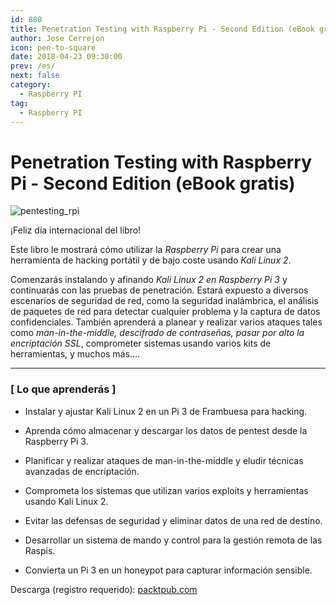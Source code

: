 ```yaml
---
id: 880
title: Penetration Testing with Raspberry Pi - Second Edition (eBook gratis)
author: Jose Cerrejon
icon: pen-to-square
date: 2018-04-23 09:30:00
prev: /es/
next: false
category:
  - Raspberry PI
tag:
  - Raspberry PI
---
```


# Penetration Testing with Raspberry Pi - Second Edition (eBook gratis)

![pentesting_rpi](/images/2018/04/pentesting_rpi.png)

¡Feliz día internacional del libro!

Este libro le mostrará cómo utilizar la *Raspberry Pi* para crear una herramienta de hacking portátil y de bajo coste usando *Kali Linux 2*.

Comenzarás instalando y afinando *Kali Linux 2 en Raspberry Pi 3* y continuarás con las pruebas de penetración. Estará expuesto a diversos escenarios de seguridad de red, como la seguridad inalámbrica, el análisis de paquetes de red para detectar cualquier problema y la captura de datos confidenciales. También aprenderá a planear y realizar varios ataques tales como *man-in-the-middle, descifrado de contraseñas, pasar por alto la encriptación SSL*, comprometer sistemas usando varios kits de herramientas, y muchos más....

- - -
###  [ Lo que aprenderás ]

* Instalar y ajustar Kali Linux 2 en un Pi 3 de Frambuesa para hacking.

* Aprenda cómo almacenar y descargar los datos de pentest desde la Raspberry Pi 3.

* Planificar y realizar ataques de man-in-the-middle y eludir técnicas avanzadas de encriptación.

* Comprometa los sistemas que utilizan varios exploits y herramientas usando Kali Linux 2.

* Evitar las defensas de seguridad y eliminar datos de una red de destino.

* Desarrollar un sistema de mando y control para la gestión remota de las Raspis.

* Convierta un Pi 3 en un honeypot para capturar información sensible.

Descarga (registro requerido): [packtpub.com](https://www.packtpub.com/packt/offers/free-learning)